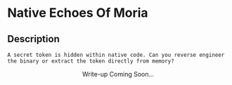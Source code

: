 # Native Echoes Of Moria

## Description
```
A secret token is hidden within native code. Can you reverse engineer the binary or extract the token directly from memory?
```

<p align="center">
    Write-up Coming Soon...
</p>